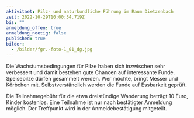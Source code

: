 ```yaml
---
aktivitaet: Pilz- und naturkundliche Führung im Raum Dietzenbach
zeit: 2022-10-29T10:00:54.719Z
bis: ""
anmeldung_offen: true
anmeldung_noetig: false
published: true
bilder:
  - /bilder/fgr.-foto-1_01_dg.jpg
---
```

Die Wachstumsbedingungen für Pilze haben sich inzwischen sehr verbessert und damit bestehen gute Chancen auf interessante Funde. Speisepilze dürfen gesammelt werden. Wer möchte, bringt Messer und Körbchen mit. Selbstverständlich werden die Funde auf Essbarkeit geprüft.

Die Teilnahmegebühr für die etwa dreistündige Wanderung  beträgt 10 Euro, Kinder kostenlos. Eine Teilnahme ist nur nach bestätigter Anmeldung möglich. Der Treffpunkt wird in der Anmeldebestätigung mitgeteilt.